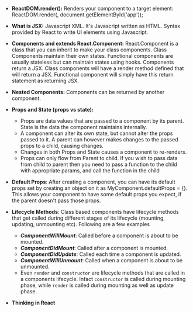 - **ReactDOM.render():** Renders your component to a target element: ReactDOM.render(<MyComponent />, document.getElementById('app'));

- **What is JSX:** Javascript XML. It's Javascript written as HTML. Syntax provided by React to write UI elements using Javascript.

- **Components and extends React.Component:** React.Component is a class that you can inherit to make your class components. Class Components maintain their own states. Functional components are usually stateless but can maintain states using hooks. Components return a JSX. Class components will have a render method defined that will return a JSX. Functional component will simply have this return statement as returning JSX.

- **Nested Components:** Components can be returned by another component.

- **Props and State (props vs state):** 
	- Props are data values that are passed to a component by its parent. State is the data the component maintains internally. 
	- A component can alter its own state, but cannot alter the props passed to it. A parent can however makes changes to the passed props to a child, causing changes. 
	- Changes in both Props and State causes a component to re-renders. 
	- Props can only flow from Parent to child. If you wish to pass data from child to parent then you need to pass a function to the child with appropriate params, and call the function in the child
- **Default Props**: After creating a component, you can have its default props set by creating an object on it as MyComponent.defaultProps = {}. This allows your component to have some default props you expect, if the parent doesn't pass those props.

- **Lifecycle Methods**: Class based components have lifecycle methods that get called during different stages of its lifecycle (mounting, updating, unmounting  etc). Following are a few examples
	- _**ComponentWillMount**_: Called before a component is about to be mounted.
	- _**ComponentDidMount**_: Called after a component is mounted.
	- _**ComponentDidUpdate**_: Called each time a component is updated.
	- _**ComponentWillUnmount**_: Called when a component is about to be unmounted.
	- Even `render` and `constructor` are lifecycle methods that are called in a components lifecycle. Infact `constructor` is called during mounting phase, while `render` is called during mounting as well as update phase.

- **Thinking in React**